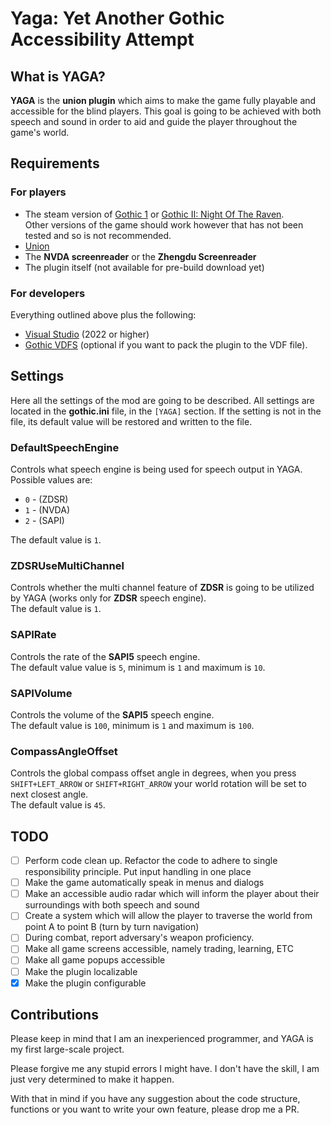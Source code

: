 # Yaga: Yet Another Gothic Accessibility Attempt

## What is YAGA?

**YAGA** is the **union plugin** which aims to make the game fully playable and accessible for the blind players. This goal is going to be achieved with both speech and sound in order to aid and guide the player throughout the game's world.

## Requirements

### For players

- The steam version of [Gothic 1](https://store.steampowered.com/app/65540/Gothic_1/) or [Gothic II: Night Of The Raven](https://store.steampowered.com/app/39510/Gothic_II_Gold_Edition/).  
Other versions of the game should work however that has not been tested and so is not recommended.
- [Union](https://www.worldofgothic.de/dl/download_651.htm)
- The **NVDA screenreader** or the **Zhengdu Screenreader**
- The plugin itself (not available for pre-build download yet)

### For developers

Everything outlined above plus the following:

- [Visual Studio](https://visualstudio.microsoft.com/pl/downloads/) (2022 or higher)
- [Gothic VDFS](http://bendlins.de/nico/gothic2/GothicVDFS.zip) (optional if you want to pack the plugin to the VDF file).

## Settings

Here all the settings of the mod are going to be described. All settings are located in the **gothic.ini** file, in the `[YAGA]` section. If the setting is not in the file, its default value will be restored and written to the file.

### DefaultSpeechEngine

Controls what speech engine is being used for speech output in YAGA. Possible values are:
- `0` - (ZDSR)
- `1` - (NVDA)
- `2` - (SAPI)

The default value is `1`.

### ZDSRUseMultiChannel

Controls whether the multi channel feature of **ZDSR** is going to be utilized by YAGA (works only for **ZDSR** speech engine).  
The default value is `1`.

### SAPIRate

Controls the rate of the **SAPI5** speech engine.  
The default value value is `5`, minimum is `1` and maximum is `10`.

### SAPIVolume

Controls the volume of the **SAPI5** speech engine.  
The default value is `100`, minimum is `1` and maximum is `100`.

### CompassAngleOffset

Controls the global compass offset angle in degrees, when you press `SHIFT+LEFT_ARROW` or `SHIFT+RIGHT_ARROW` your world rotation will be set to next closest angle.  
The default value is `45`.

## TODO

- [ ] Perform code clean up. Refactor the code to adhere to single responsibility principle. Put input handling in one place
- [ ] Make the game automatically speak in menus and dialogs
- [ ] Make an accessible audio radar which will inform the player about their surroundings with both speech and sound
- [ ] Create a system which will allow the player to traverse the world from point A to point B (turn by turn navigation)
- [ ] During combat, report adversary's weapon proficiency.
- [ ] Make all game screens accessible, namely trading, learning, ETC
- [ ] Make all game popups accessible
- [ ] Make the plugin localizable
- [x] Make the plugin configurable

## Contributions

Please keep in mind that I am an inexperienced programmer, and YAGA is my first large-scale project.

Please forgive me any stupid errors I might have. I don't have the skill, I am just very determined to make it happen.

With that in mind if you have any suggestion about the code structure, functions or you want to write your own feature, please drop me a PR.